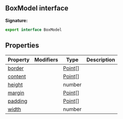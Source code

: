 ## BoxModel interface

**Signature:**

```typescript
export interface BoxModel
```

## Properties

| Property                                   | Modifiers | Type                              | Description |
| ------------------------------------------ | --------- | --------------------------------- | ----------- |
| [border](./puppeteer.boxmodel.border.md)   |           | [Point](./puppeteer.point.md)\[\] |             |
| [content](./puppeteer.boxmodel.content.md) |           | [Point](./puppeteer.point.md)\[\] |             |
| [height](./puppeteer.boxmodel.height.md)   |           | number                            |             |
| [margin](./puppeteer.boxmodel.margin.md)   |           | [Point](./puppeteer.point.md)\[\] |             |
| [padding](./puppeteer.boxmodel.padding.md) |           | [Point](./puppeteer.point.md)\[\] |             |
| [width](./puppeteer.boxmodel.width.md)     |           | number                            |             |
